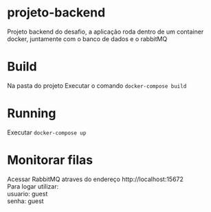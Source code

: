 # projeto-backend

Projeto backend do desafio, a aplicação roda dentro de um container docker, juntamente com o banco de dados e o rabbitMQ

# Build

Na pasta do projeto Executar o comando `docker-compose build`

# Running

Executar `docker-compose up`

# Monitorar filas

Acessar RabbitMQ atraves do endereço http://localhost:15672  <br />
Para logar utilizar: <br />
usuario: guest <br />
senha: guest

